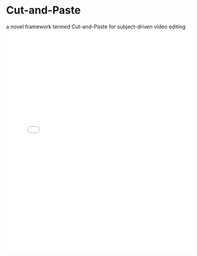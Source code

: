 # Cut-and-Paste
a novel framework termed Cut-and-Paste for subject-driven video editing
<embed id="pdfPlayer" src="picture/cover.pdf" type="application/pdf" width="100%" height="600" >

